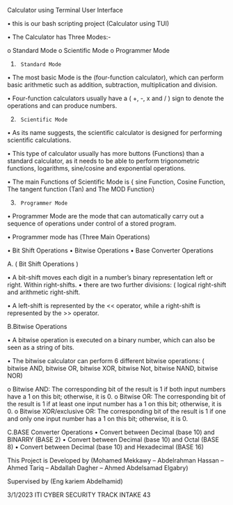 Calculator using Terminal User Interface

•       this is our bash scripting project (Calculator using TUI)

•       The Calculator has Three Modes:-

o       Standard Mode
o       Scientific Mode
o       Programmer Mode


1.      Standard Mode

•       The most basic Mode is the (four-function calculator), which can perform basic arithmetic such as addition, subtraction, multiplication and division.

•       Four-function calculators usually have a ( +, -, x and / ) sign to denote the operations and can produce numbers.

2.      Scientific Mode

•       As its name suggests, the scientific calculator is designed for performing scientific calculations.

•       This type of calculator usually has more buttons (Functions) than a standard calculator, as it needs to be able to perform trigonometric functions, logarithms, sine/cosine and exponential operations.

•       The main Functions of Scientific Mode is { sine Function, Cosine Function, The tangent function (Tan) and The MOD Function}



3.      Programmer Mode

•       Programmer Mode are the mode that can automatically carry out a sequence of operations under control of a stored program.

•       Programmer mode has (Three Main Operations)

•       Bit Shift Operations
•       Bitwise Operations
•       Base Converter Operations

A.      ( Bit Shift Operations )

•       A bit-shift moves each digit in a number’s binary representation left or right. Within right-shifts.
•       there are two further divisions: ( logical right-shift and arithmetic right-shift.

•       A left-shift is represented by the << operator, while a right-shift is represented by the >> operator.

B.Bitwise Operations

•       A bitwise operation is executed on a binary number, which can also be seen as a string of bits.

•       The bitwise calculator can perform 6 different bitwise operations: ( bitwise AND, bitwise OR, bitwise XOR, bitwise Not, bitwise NAND, bitwise NOR)

o       Bitwise AND: The corresponding bit of the result is 1 if both input numbers have a 1 on this bit; otherwise, it is 0.
o       Bitwise OR: The corresponding bit of the result is 1 if at least one input number has a 1 on this bit; otherwise, it is 0.
o       Bitwise XOR/exclusive OR: The corresponding bit of the result is 1 if one and only one input number has a 1 on this bit; otherwise, it is 0.


C.BASE Converter Operations
•       Convert between Decimal (base 10) and BINARRY (BASE 2)
•       Convert between Decimal (base 10) and Octal (BASE 8)
•       Convert between Decimal (base 10) and Hexadecimal (BASE 16)


This Project is Developed by
 (Mohamed Mekkawy – Abdelrahman Hassan – Ahmed Tariq – Abdallah Dagher – Ahmed Abdelsamad Elgabry)

Supervised by
(Eng kariem Abdelhamid)

3/1/2023
ITI CYBER SECURITY TRACK INTAKE 43
